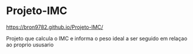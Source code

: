# Projeto-IMC
 
https://bron9782.github.io/Projeto-IMC/

Projeto que calcula o IMC e informa o peso ideal a ser seguido em relaçao ao proprio ususario
